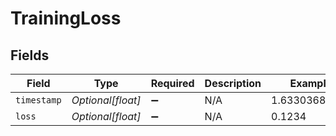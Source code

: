 # TrainingLoss


## Fields

| Field              | Type               | Required           | Description        | Example            |
| ------------------ | ------------------ | ------------------ | ------------------ | ------------------ |
| `timestamp`        | *Optional[float]*  | :heavy_minus_sign: | N/A                | 1.6330368e+09      |
| `loss`             | *Optional[float]*  | :heavy_minus_sign: | N/A                | 0.1234             |